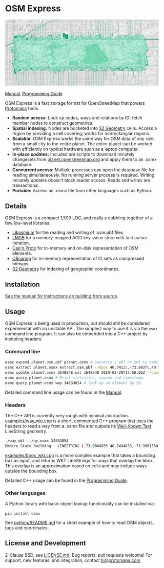 # OSM Express

![Screenshot](examples/screenshot.png)

[Manual](https://protomaps.com/docs/osmexpress/), [Programming Guide](https://protomaps.com/docs/osmexpress/programming-guide/)

OSM Express is a fast storage format for OpenStreetMap that powers [Protomaps](https://protomaps.com) tools.

* **Random access:** Look up nodes, ways and relations by ID; fetch member nodes to construct geometries.
* **Spatial indexing:** Nodes are bucketed into [S2 Geometry](http://s2geometry.io) cells. Access a region by providing a cell covering; works for nonrectanglar regions.
* **Scalable:** OSM Express works the same way for OSM data of any size, from a small city to the entire planet. The entire planet can be worked with efficiently on typical hardware such as a laptop computer.
* **In-place updates:** Included are scripts to download minutely changesets from [planet.openstreetmap.org](https://planet.openstreetmap.org) and apply them to an .osmx database.
* **Concurrent access:** Multiple processes can open the database file for reading simultaneously. No running server process is required. Writing minutely updates doesn't block reader access. Reads and writes are transactional. 
* **Portable:** Access an .osmx file from other languages such as Python.

## Details

OSM Express is a compact 1,500 LOC, and really a cobbling together of a few low-level libraries:

* [Libosmium](https://osmcode.org/libosmium/index.html) for the reading and writing of .osm.pbf files.
* [LMDB](https://symas.com/lmdb) for a memory-mapped ACID key-value store with fast cursor iteration.
* [Cap'n Proto](https://capnproto.org) for in-memory and on-disk representation of OSM elements.
* [CRoaring](https://roaringbitmap.org) for in-memory representation of ID sets as compressed bitmaps.
* [S2 Geometry](http://s2geometry.io) for indexing of geographic coordinates.

## Installation

[See the manual for instructions on building from source](https://protomaps.com/docs/osmexpress/programming-guide/). 

## Usage

OSM Express is being used in production, but should still be considered experimental with an unstable API. The simplest way to use it is via the `osmx` command line program. It can also be embedded into a C++ project by including headers.

### Command line

```bash
osmx expand planet.osm.pbf planet.osmx # converts a pbf or xml to osmx. Takes 5-10 hours for the planet, resulting in a ~600GB file.
osmx extract planet.osmx extract.osm.pbf --bbox 40.7411\,-73.9937\,40.7486\,-73.9821 # extract a new pbf for the given bounding box.
osmx update planet.osmx 3648548.osc 3648548 2019-08-29T17:50:02Z --commit # applies an OsmChange diff.
osmx query planet.osmx # Print statistics, seqnum and timestamp.
osmx query planet.osmx way 34633854 # look up an element by ID.
```

Detailed command line usage can be found in the [Manual](https://protomaps.com/docs/osmexpress).

### Headers

The C++ API is currently very rough with minimal abstraction. [examples/way_wkt.cpp](examples/way_wkt.cpp) is a short, commented C++ program that uses the headers to read a way from a .osmx file and outputs its [Well-Known Text](https://en.wikipedia.org/wiki/Well-known_text_representation_of_geometry) LineString geometry.

```bash
./way_wkt ../ny.osmx 34633854
Empire State Building	LINESTRING (-73.9864855 40.7484833,-73.9851554 40.7479226,-73.9848259 40.7483735,-73.9861526 40.7489422,-73.9863111 40.7487242,-73.9863282 40.7487007,-73.9864684 40.7485078,-73.9864855 40.7484833)
```

[examples/bbox_wkt.cpp](examples/bbox_wkt.cpp) is a more complex example that takes a bounding box as input, and returns WKT LineStrings for ways that overlap the bbox. This overlap is an approximation based on cells and may include ways outside the bounding box.

Detailed C++ usage can be found in the [Programming Guide](https://protomaps.com/docs/osmexpress/programming-guide).

### Other languages

A Python library with basic object lookup functionality can be installed via:

`pip install osmx`

See [python/README.md](/python/README.md) for a short example of how to read OSM objects, tags and coordinates.

## License and Development

2-Clause BSD, see [LICENSE.md](LICENSE.md). Bug reports, pull requests welcome! For support, new features, and integration, contact [hi@protomaps.com](mailto:hi@protomaps.com).


